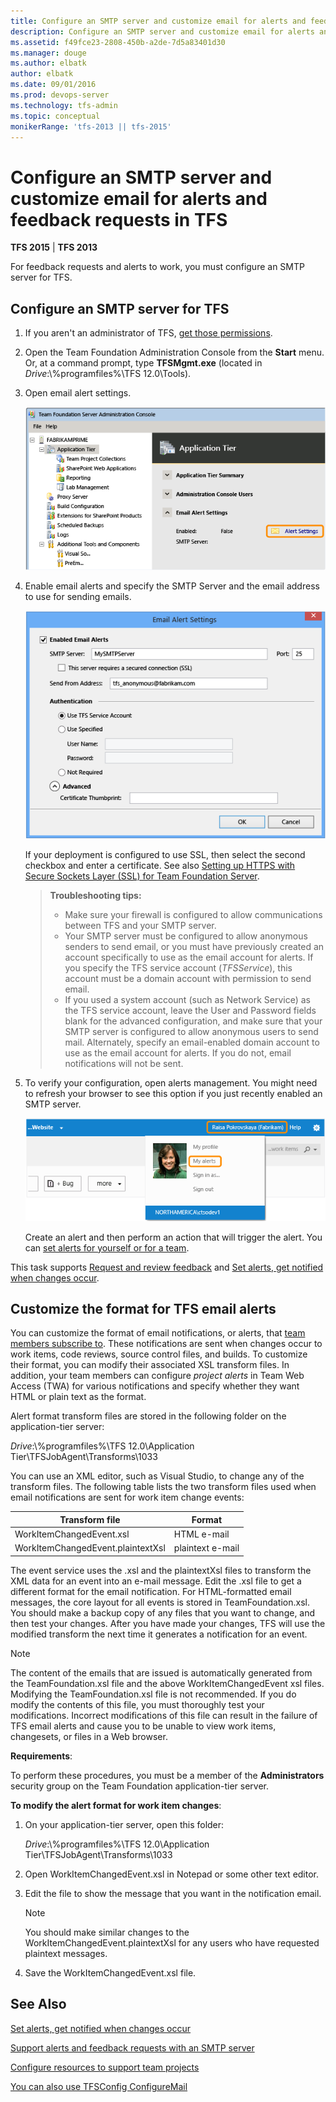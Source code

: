 ```yaml
---
title: Configure an SMTP server and customize email for alerts and feedback requests in TFS
description: Configure an SMTP server and customize email for alerts and feedback requests in TFS
ms.assetid: f49fce23-2808-450b-a2de-7d5a83401d30
ms.manager: douge
ms.author: elbatk
author: elbatk
ms.date: 09/01/2016
ms.prod: devops-server
ms.technology: tfs-admin
ms.topic: conceptual
monikerRange: 'tfs-2013 || tfs-2015'
---
```




# Configure an SMTP server and customize email for alerts and feedback requests in TFS

**TFS 2015** | **TFS 2013**

For feedback requests and alerts to work, you must configure an SMTP server for TFS.

## Configure an SMTP server for TFS

1.  If you aren't an administrator of TFS, [get those permissions](../add-administrator-tfs.md).

2.  Open the Team Foundation Administration Console from the **Start** menu. Or, at a command prompt, type **TFSMgmt.exe** (located in *Drive*:\\%programfiles%\\TFS 12.0\\Tools).

3.  Open email alert settings.

    ![Open email alerts for the application tier](_img/ic724655.png)

4.  Enable email alerts and specify the SMTP Server and the email address to use for sending emails.

    ![Enable and configure SMTP server](_img/ic724656.png)

    If your deployment is configured to use SSL, then select the second checkbox and enter a certificate. See also [Setting up HTTPS with Secure Sockets Layer (SSL) for Team Foundation Server](setup-secure-sockets-layer.md).

    >**Troubleshooting tips:**  
    ><ul><li>Make sure your firewall is configured to allow communications between TFS and your SMTP server.</li>  
    ><li>Your SMTP server must be configured to allow anonymous senders to send email, or you must have previously created an account specifically to use as the email account for alerts. If you specify the TFS service account (<em>TFSService</em>), this account must be a domain account with permission to send email.</li>  
    ><li>If you used a system account (such as Network Service) as the TFS service account, leave the User and Password fields blank for the advanced configuration, and make sure that your SMTP server is configured to allow anonymous users to send mail. Alternately, specify an email-enabled domain account to use as the email account for alerts. If you do not, email notifications will not be sent.</li></ul>

5.  To verify your configuration, open alerts management. You might need to refresh your browser to see this option if you just recently enabled an SMTP server.

    ![Manage individual alerts from Team Web Access](_img/ic726730.png)

    Create an alert and then perform an action that will trigger the alert. You can [set alerts for yourself or for a team](../../work/track/alerts-and-notifications.md).

This task supports [Request and review feedback](../../feedback/get-feedback.md) and [Set alerts, get notified when changes occur](../../work/track/alerts-and-notifications.md).


## Customize the format for TFS email alerts

You can customize the format of email notifications, or alerts, that [team members subscribe to](../../work/track/alerts-and-notifications.md). These notifications are sent when changes occur to work items, code reviews, source control files, and builds. To customize their format, you can modify their associated XSL transform files. In addition, your team members can configure *project alerts* in Team Web Access (TWA) for various notifications and specify whether they want HTML or plain text as the format.

Alert format transform files are stored in the following folder on the application-tier server:

*Drive*:\\%programfiles%\\TFS 12.0\\Application Tier\\TFSJobAgent\\Transforms\\1033

You can use an XML editor, such as Visual Studio, to change any of the transform files. The following table lists the two transform files used when email notifications are sent for work item change events:

| Transform file | Format |
| --- | --- |
| WorkItemChangedEvent.xsl | HTML e-mail |
| WorkItemChangedEvent.plaintextXsl | plaintext e-mail |

The event service uses the .xsl and the plaintextXsl files to transform the XML data for an event into an e-mail message. Edit the .xsl file to get a different format for the email notification. For HTML-formatted email messages, the core layout for all events is stored in TeamFoundation.xsl. You should make a backup copy of any files that you want to change, and then test your changes. After you have made your changes, TFS will use the modified transform the next time it generates a notification for an event.

> [!NOTE]
> The content of the emails that are issued is automatically generated from the TeamFoundation.xsl file and the above WorkItemChangedEvent xsl files. Modifying the TeamFoundation.xsl file is not recommended. If you do modify the contents of this file, you must thoroughly test your modifications. Incorrect modifications of this file can result in the failure of TFS email alerts and cause you to be unable to view work items, changesets, or files in a Web browser.

**Requirements**:

To perform these procedures, you must be a member of the **Administrators** security group on the Team Foundation application-tier server.

**To modify the alert format for work item changes**:

1.  On your application-tier server, open this folder:

    *Drive*:\\%programfiles%\\TFS 12.0\\Application Tier\\TFSJobAgent\\Transforms\\1033

2.  Open WorkItemChangedEvent.xsl in Notepad or some other text editor.

3.  Edit the file to show the message that you want in the notification email.

    > [!NOTE]
    > You should make similar changes to the WorkItemChangedEvent.plaintextXsl for any users who have requested plaintext messages.
    
4.  Save the WorkItemChangedEvent.xsl file.



## See Also

 [Set alerts, get notified when changes occur](../../work/track/alerts-and-notifications.md)  

 [Support alerts and feedback requests with an SMTP server](setup-customize-alerts.md)  

 [Configure resources to support team projects](config-tfs-resources.md)
 
 [You can also use TFSConfig ConfigureMail](../command-line/tfsconfig-cmd.md#configure-email)  
